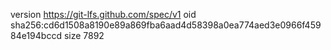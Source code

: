version https://git-lfs.github.com/spec/v1
oid sha256:cd6d1508a8190e89a869fba6aad4d58398a0ea774aed3e0966f45984e194bccd
size 7892
